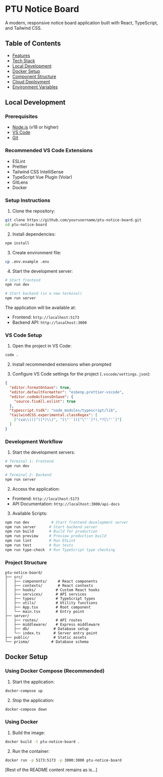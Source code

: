 # PTU Notice Board

A modern, responsive notice board application built with React, TypeScript, and Tailwind CSS.

## Table of Contents
- [Features](#features)
- [Tech Stack](#tech-stack)
- [Local Development](#local-development)
- [Docker Setup](#docker-setup)
- [Component Structure](#component-structure)
- [Cloud Deployment](#cloud-deployment)
- [Environment Variables](#environment-variables)

## Local Development

### Prerequisites
- [Node.js](https://nodejs.org/) (v18 or higher)
- [VS Code](https://code.visualstudio.com/)
- [Git](https://git-scm.com/)

### Recommended VS Code Extensions
- ESLint
- Prettier
- Tailwind CSS IntelliSense
- TypeScript Vue Plugin (Volar)
- GitLens
- Docker

### Setup Instructions

1. Clone the repository:
```bash
git clone https://github.com/yourusername/ptu-notice-board.git
cd ptu-notice-board
```

2. Install dependencies:
```bash
npm install
```

3. Create environment file:
```bash
cp .env.example .env
```

4. Start the development server:
```bash
# Start frontend
npm run dev

# Start backend (in a new terminal)
npm run server
```

The application will be available at:
- Frontend: `http://localhost:5173`
- Backend API: `http://localhost:3000`

### VS Code Setup

1. Open the project in VS Code:
```bash
code .
```

2. Install recommended extensions when prompted

3. Configure VS Code settings for the project (`.vscode/settings.json`):
```json
{
  "editor.formatOnSave": true,
  "editor.defaultFormatter": "esbenp.prettier-vscode",
  "editor.codeActionsOnSave": {
    "source.fixAll.eslint": true
  },
  "typescript.tsdk": "node_modules/typescript/lib",
  "tailwindCSS.experimental.classRegex": [
    ["cva\\(([^)]*)\\)", "[\"'`]([^\"'`]*).*?[\"'`]"]
  ]
}
```

### Development Workflow

1. Start the development servers:
```bash
# Terminal 1: Frontend
npm run dev

# Terminal 2: Backend
npm run server
```

2. Access the application:
- Frontend: `http://localhost:5173`
- API Documentation: `http://localhost:3000/api-docs`

3. Available Scripts:
```bash
npm run dev          # Start frontend development server
npm run server      # Start backend server
npm run build       # Build for production
npm run preview     # Preview production build
npm run lint        # Run ESLint
npm run test        # Run tests
npm run type-check  # Run TypeScript type checking
```

### Project Structure
```
ptu-notice-board/
├── src/
│   ├── components/     # React components
│   ├── contexts/       # React contexts
│   ├── hooks/         # Custom React hooks
│   ├── services/      # API services
│   ├── types/         # TypeScript types
│   ├── utils/         # Utility functions
│   ├── App.tsx        # Root component
│   └── main.tsx       # Entry point
├── server/
│   ├── routes/        # API routes
│   ├── middleware/    # Express middleware
│   ├── db/           # Database setup
│   └── index.ts      # Server entry point
├── public/           # Static assets
└── prisma/          # Database schema
```

## Docker Setup

### Using Docker Compose (Recommended)

1. Start the application:
```bash
docker-compose up
```

2. Stop the application:
```bash
docker-compose down
```

### Using Docker

1. Build the image:
```bash
docker build -t ptu-notice-board .
```

2. Run the container:
```bash
docker run -p 5173:5173 -p 3000:3000 ptu-notice-board
```

[Rest of the README content remains as is...]